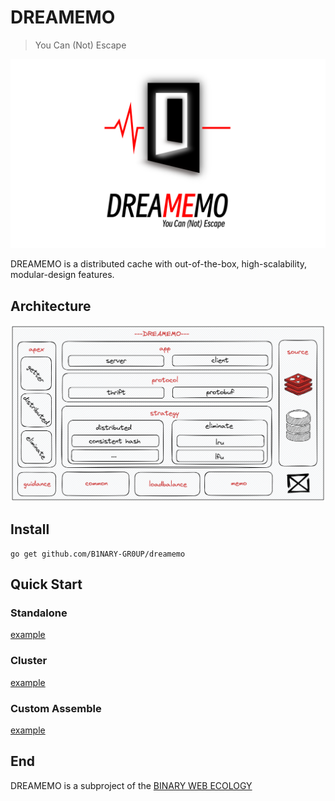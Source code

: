 # DREAMEMO

> You Can (Not) Escape

![dreamemo](images/dreamemo.png)

DREAMEMO is a distributed cache with out-of-the-box, high-scalability, modular-design features.

## Architecture

![dreamemo-arch](images/dreamemo-arch.png)

## Install

```shell
go get github.com/B1NARY-GR0UP/dreamemo
```

## Quick Start

### Standalone

[example](examples/standalone/main.go)

### Cluster

[example](examples/cluster/main.go)

### Custom Assemble

[example](examples/assemble/main.go)

## End

DREAMEMO is a subproject of the [BINARY WEB ECOLOGY](https://github.com/B1NARY-GR0UP)